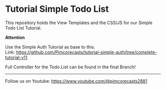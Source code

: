 # Tutorial Simple Todo List
This repository holds the View Templates and the CSS/JS for our Simple Todo List Tutorial.

__Attention__

Use the Simple Auth Tutorial as base to this.  
Link: https://github.com/Pimcorecasts/tutorial-simple-auth/tree/complete-tutorial-v11

Full Controller for the Todo List can be found in the final Branch!

---
Follow us on Youtube: https://www.youtube.com/@pimcorecasts2881
